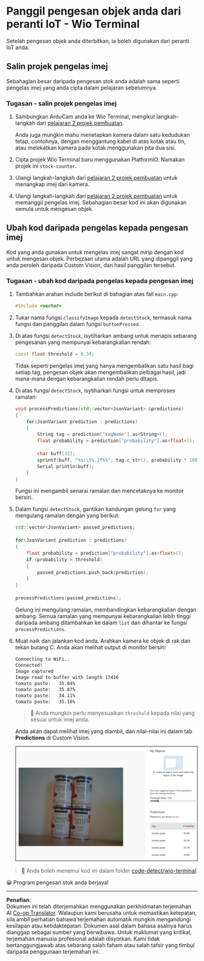 <!--
CO_OP_TRANSLATOR_METADATA:
{
  "original_hash": "4cf1421420a6fab9ab4f2c391bd523b7",
  "translation_date": "2025-08-28T01:01:54+00:00",
  "source_file": "5-retail/lessons/2-check-stock-device/wio-terminal-object-detector.md",
  "language_code": "ms"
}
-->
# Panggil pengesan objek anda dari peranti IoT - Wio Terminal

Setelah pengesan objek anda diterbitkan, ia boleh digunakan dari peranti IoT anda.

## Salin projek pengelas imej

Sebahagian besar daripada pengesan stok anda adalah sama seperti pengelas imej yang anda cipta dalam pelajaran sebelumnya.

### Tugasan - salin projek pengelas imej

1. Sambungkan ArduCam anda ke Wio Terminal, mengikut langkah-langkah dari [pelajaran 2 projek pembuatan](../../../4-manufacturing/lessons/2-check-fruit-from-device/wio-terminal-camera.md#task---connect-the-camera).

    Anda juga mungkin mahu menetapkan kamera dalam satu kedudukan tetap, contohnya, dengan menggantung kabel di atas kotak atau tin, atau melekatkan kamera pada kotak menggunakan pita dua sisi.

1. Cipta projek Wio Terminal baru menggunakan PlatformIO. Namakan projek ini `stock-counter`.

1. Ulangi langkah-langkah dari [pelajaran 2 projek pembuatan](../../../4-manufacturing/lessons/2-check-fruit-from-device/README.md#task---capture-an-image-using-an-iot-device) untuk menangkap imej dari kamera.

1. Ulangi langkah-langkah dari [pelajaran 2 projek pembuatan](../../../4-manufacturing/lessons/2-check-fruit-from-device/README.md#task---classify-images-from-your-iot-device) untuk memanggil pengelas imej. Sebahagian besar kod ini akan digunakan semula untuk mengesan objek.

## Ubah kod daripada pengelas kepada pengesan imej

Kod yang anda gunakan untuk mengelas imej sangat mirip dengan kod untuk mengesan objek. Perbezaan utama adalah URL yang dipanggil yang anda peroleh daripada Custom Vision, dan hasil panggilan tersebut.

### Tugasan - ubah kod daripada pengelas kepada pengesan imej

1. Tambahkan arahan include berikut di bahagian atas fail `main.cpp`:

    ```cpp
    #include <vector>
    ```

1. Tukar nama fungsi `classifyImage` kepada `detectStock`, termasuk nama fungsi dan panggilan dalam fungsi `buttonPressed`.

1. Di atas fungsi `detectStock`, isytiharkan ambang untuk menapis sebarang pengesanan yang mempunyai kebarangkalian rendah:

    ```cpp
    const float threshold = 0.3f;
    ```

    Tidak seperti pengelas imej yang hanya mengembalikan satu hasil bagi setiap tag, pengesan objek akan mengembalikan pelbagai hasil, jadi mana-mana dengan kebarangkalian rendah perlu ditapis.

1. Di atas fungsi `detectStock`, isytiharkan fungsi untuk memproses ramalan:

    ```cpp
    void processPredictions(std::vector<JsonVariant> &predictions)
    {
        for(JsonVariant prediction : predictions)
        {
            String tag = prediction["tagName"].as<String>();
            float probability = prediction["probability"].as<float>();
    
            char buff[32];
            sprintf(buff, "%s:\t%.2f%%", tag.c_str(), probability * 100.0);
            Serial.println(buff);
        }
    }
    ```

    Fungsi ini mengambil senarai ramalan dan mencetaknya ke monitor bersiri.

1. Dalam fungsi `detectStock`, gantikan kandungan gelung `for` yang mengulang ramalan dengan yang berikut:

    ```cpp
    std::vector<JsonVariant> passed_predictions;

    for(JsonVariant prediction : predictions) 
    {
        float probability = prediction["probability"].as<float>();
        if (probability > threshold)
        {
            passed_predictions.push_back(prediction);
        }
    }

    processPredictions(passed_predictions);
    ```

    Gelung ini mengulang ramalan, membandingkan kebarangkalian dengan ambang. Semua ramalan yang mempunyai kebarangkalian lebih tinggi daripada ambang ditambahkan ke dalam `list` dan dihantar ke fungsi `processPredictions`.

1. Muat naik dan jalankan kod anda. Arahkan kamera ke objek di rak dan tekan butang C. Anda akan melihat output di monitor bersiri:

    ```output
    Connecting to WiFi..
    Connected!
    Image captured
    Image read to buffer with length 17416
    tomato paste:   35.84%
    tomato paste:   35.87%
    tomato paste:   34.11%
    tomato paste:   35.16%
    ```

    > 💁 Anda mungkin perlu menyesuaikan `threshold` kepada nilai yang sesuai untuk imej anda.

    Anda akan dapat melihat imej yang diambil, dan nilai-nilai ini dalam tab **Predictions** di Custom Vision.

    ![4 tin pes tomato di rak dengan ramalan untuk 4 pengesanan masing-masing 35.8%, 33.5%, 25.7% dan 16.6%](../../../../../translated_images/custom-vision-stock-prediction.942266ab1bcca3410ecdf23643b9f5f570cfab2345235074e24c51f285777613.ms.png)

> 💁 Anda boleh menemui kod ini dalam folder [code-detect/wio-terminal](../../../../../5-retail/lessons/2-check-stock-device/code-detect/wio-terminal).

😀 Program pengesan stok anda berjaya!

---

**Penafian**:  
Dokumen ini telah diterjemahkan menggunakan perkhidmatan terjemahan AI [Co-op Translator](https://github.com/Azure/co-op-translator). Walaupun kami berusaha untuk memastikan ketepatan, sila ambil perhatian bahawa terjemahan automatik mungkin mengandungi kesilapan atau ketidaktepatan. Dokumen asal dalam bahasa asalnya harus dianggap sebagai sumber yang berwibawa. Untuk maklumat yang kritikal, terjemahan manusia profesional adalah disyorkan. Kami tidak bertanggungjawab atas sebarang salah faham atau salah tafsir yang timbul daripada penggunaan terjemahan ini.